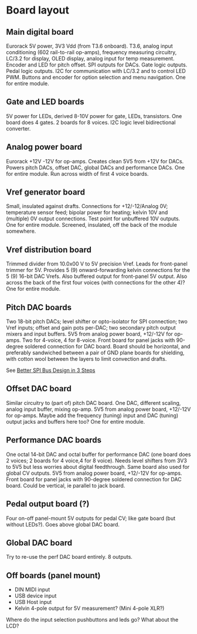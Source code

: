 # Board layout

## Main digital board

Eurorack 5V power, 3V3 Vdd (from T3.6 onboard). T3.6, analog input conditioning (602 rail-to-rail op-amps), frequency measuring circuitry, LC/3.2 for display, OLED display, analog input for temp measurement. Encoder and LED for pitch offset. SPI outputs for DACs. Gate logic outputs. Pedal logic outputs. I2C for communication with LC/3.2 and to control LED PWM. Buttons and encoder for option selection and menu navigation. One for entire module.

## Gate and LED boards

5V power for LEDs, derived 8-10V power for gate, LEDs, transistors. One board does 4 gates. 2 boards for 8 voices. I2C logic level bidirectional converter.

## Analog power board

Eurorack +12V -12V for op-amps. Creates clean 5V5 from +12V for DACs. Powers pitch DACs, offset DAC, global DACs and performance DACs. One for entire module. Run across width of first 4 voice boards.

## Vref generator board

Small, insulated against drafts. Connections for +12/-12/Analog 0V; temperature sensor feed; bipolar power for heating; kelvin 10V and (multiple) 0V output connections. Test point for unbuffered 10V outputs.  One for entire module. Screened, insulated, off the back of the module somewhere.

## Vref distribution board

Trimmed divider from 10.0x00 V to 5V precision Vref.  Leads for front-panel trimmer for 5V. Provides 5 (9) onward-forwarding kelvin connections for the 5 (9) 16-bit DAC Vrefs. Also buffered output for front-panel 5V output. Also across the back of the first four voices (with connections for the other 4)? One for entire module.

## Pitch DAC boards

Two 18-bit pitch DACs; level shifter or opto-isolator for SPI connection; two Vref inputs; offset and gain pots per-DAC; two secondary pitch output mixers and input buffers. 5V5 from analog power board, +12/-12V for op-amps. Two for 4-voice, 4 for 8-voice. Front board for panel jacks with 90-degree soldered connection for DAC board. Board should be horizontal, and preferably sandwiched between a pair of GND plane boards for shielding, with cotton wool between the layers to limit convection and drafts.

See [Better SPI Bus Design in 3 Steps](https://www.pjrc.com/better-spi-bus-design-in-3-steps/)

## Offset DAC board

Similar circuitry to (part of) pitch DAC board. One DAC, different scaling, analog input buffer, mixing op-amp. 5V5 from analog power board, +12/-12V for op-amps. Maybe add the frequency (tuning) input and DAC (tuning) output jacks and buffers here too?  One for entire module.

## Performance DAC boards

One octal 14-bit DAC and octal buffer for performance DAC (one board does 2 voices; 2 boards for 4 voice,4 for 8 voice). Needs level shifters from 3V3 to 5V5 but less worries about digital feedthrough. Same board also used for global CV outputs. 5V5 from analog power board, +12/-12V for op-amps. Front board for panel jacks with 90-degree soldered connection for DAC board. Could be vertical, ie parallel to jack board.

## Pedal output board (?)

Four on-off panel-mount 5V outputs for pedal CV; like gate board (but without LEDs?). Goes above global DAC board.

## Global DAC board

Try to re-use the perf DAC board entirely. 8 outputs.

## Off boards (panel mount)

- DIN MIDI input
- USB device input
- USB Host input
- Kelvin 4-pole output for 5V measurement? (Mini 4-pole XLR?)

Where do the input selection pushbuttons and leds go? What about the LCD?


